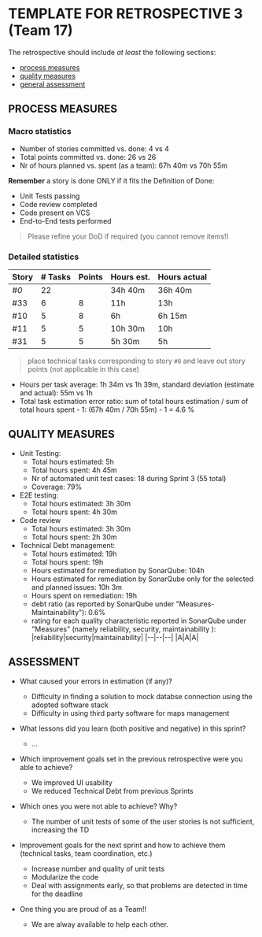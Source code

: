 TEMPLATE FOR RETROSPECTIVE 3 (Team 17)
=====================================

The retrospective should include _at least_ the following
sections:

- [process measures](#process-measures)
- [quality measures](#quality-measures)
- [general assessment](#assessment)

## PROCESS MEASURES 

### Macro statistics

- Number of stories committed vs. done: 4 vs 4 
- Total points committed vs. done: 26 vs 26 
- Nr of hours planned vs. spent (as a team): 67h 40m vs 70h 55m

**Remember** a story is done ONLY if it fits the Definition of Done:
 
- Unit Tests passing
- Code review completed
- Code present on VCS
- End-to-End tests performed

> Please refine your DoD if required (you cannot remove items!) 

### Detailed statistics

| Story  | # Tasks | Points | Hours est. | Hours actual |
|--------|---------|--------|------------|--------------|
| _#0_   |   22    |        |   34h 40m  |  36h 40m     |
| #33    |    6    |   8    |   11h      |    13h       |
| #10    |    5    |   8    |   6h       |    6h 15m    |
| #11    |    5    |   5    |   10h 30m  |    10h       |
| #31    |    5    |   5    |   5h 30m   |     5h       |

> place technical tasks corresponding to story `#0` and leave out story points (not applicable in this case)

- Hours per task average: 1h 34m vs 1h 39m, standard deviation (estimate and actual):  55m vs 1h
- Total task estimation error ratio: sum of total hours estimation / sum of total hours spent - 1: (67h 40m / 70h 55m) - 1 = 4.6 %

  
## QUALITY MEASURES 

- Unit Testing:
  - Total hours estimated: 5h 
  - Total hours spent:  4h 45m
  - Nr of automated unit test cases: 18 during Sprint 3 (55 total)
  - Coverage: 79%
- E2E testing:
  - Total hours estimated: 3h 30m
  - Total hours spent: 4h 30m
- Code review 
  - Total hours estimated: 3h 30m
  - Total hours spent: 2h 30m
- Technical Debt management:
  - Total hours estimated: 19h
  - Total hours spent: 19h
  - Hours estimated for remediation by SonarQube: 104h
  - Hours estimated for remediation by SonarQube only for the selected and planned issues: 10h 3m
  - Hours spent on remediation: 19h
  - debt ratio (as reported by SonarQube under "Measures-Maintainability"): 0.6%
  - rating for each quality characteristic reported in SonarQube under "Measures" (namely reliability, security, maintainability ):
   |reliability|security|maintainability|
   |--|--|--|
   |A|A|A|



## ASSESSMENT

- What caused your errors in estimation (if any)?
  - Difficulty in finding a solution to mock databse connection using the adopted software stack
  - Difficulty in using third party software for maps management

- What lessons did you learn (both positive and negative) in this sprint?
  - ... 

- Which improvement goals set in the previous retrospective were you able to achieve? 
  - We improved UI usability
  - We reduced Technical Debt from previous Sprints
  
- Which ones you were not able to achieve? Why?
  - The number of unit tests of some of the user stories is not sufficient, increasing the TD

- Improvement goals for the next sprint and how to achieve them (technical tasks, team coordination, etc.)
  - Increase number and quality of unit tests
  - Modularize the code
  - Deal with assignments early, so that problems are detected in time for the deadline


- One thing you are proud of as a Team!!
  - We are alway available to help each other.

